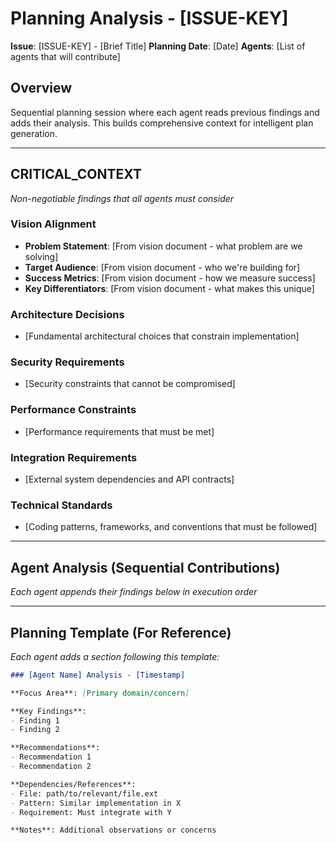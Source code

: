 # Planning Analysis - [ISSUE-KEY]

**Issue**: [ISSUE-KEY] - [Brief Title]
**Planning Date**: [Date]
**Agents**: [List of agents that will contribute]

## Overview

Sequential planning session where each agent reads previous findings and adds their analysis. This builds comprehensive context for intelligent plan generation.

---

## CRITICAL_CONTEXT

*Non-negotiable findings that all agents must consider*

### Vision Alignment
- **Problem Statement**: [From vision document - what problem are we solving]
- **Target Audience**: [From vision document - who we're building for]
- **Success Metrics**: [From vision document - how we measure success]
- **Key Differentiators**: [From vision document - what makes this unique]

### Architecture Decisions
- [Fundamental architectural choices that constrain implementation]

### Security Requirements
- [Security constraints that cannot be compromised]

### Performance Constraints
- [Performance requirements that must be met]

### Integration Requirements
- [External system dependencies and API contracts]

### Technical Standards
- [Coding patterns, frameworks, and conventions that must be followed]

---

## Agent Analysis (Sequential Contributions)

*Each agent appends their findings below in execution order*

---

## Planning Template (For Reference)

*Each agent adds a section following this template:*

```markdown
### [Agent Name] Analysis - [Timestamp]

**Focus Area**: [Primary domain/concern]

**Key Findings**:
- Finding 1
- Finding 2

**Recommendations**:
- Recommendation 1
- Recommendation 2

**Dependencies/References**:
- File: path/to/relevant/file.ext
- Pattern: Similar implementation in X
- Requirement: Must integrate with Y

**Notes**: Additional observations or concerns
```